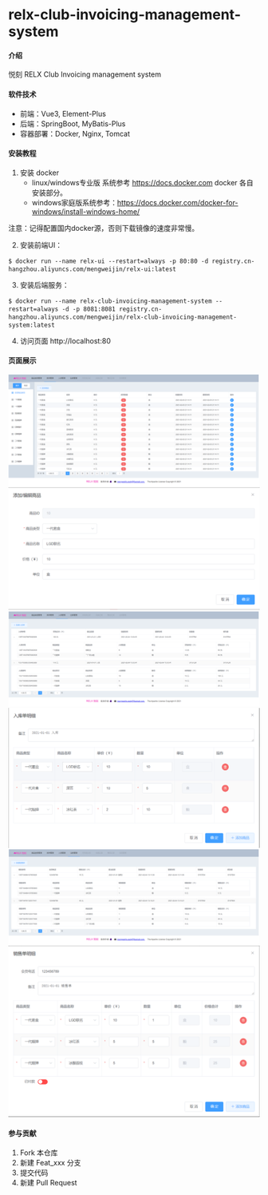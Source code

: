 # relx-club-invoicing-management-system

#### 介绍
悦刻 RELX Club Invoicing management system

#### 软件技术
* 前端：Vue3, Element-Plus
* 后端：SpringBoot, MyBatis-Plus
* 容器部署：Docker, Nginx, Tomcat

#### 安装教程
1. 安装 docker
    * linux/windows专业版 系统参考 https://docs.docker.com docker 各自安装部分。
    * windows家庭版系统参考：https://docs.docker.com/docker-for-windows/install-windows-home/
    
注意：记得配置国内docker源，否则下载镜像的速度非常慢。

2.  安装前端UI：
````
$ docker run --name relx-ui --restart=always -p 80:80 -d registry.cn-hangzhou.aliyuncs.com/mengweijin/relx-ui:latest
````
3.  安装后端服务：
````
$ docker run --name relx-club-invoicing-management-system --restart=always -d -p 8081:8081 registry.cn-hangzhou.aliyuncs.com/mengweijin/relx-club-invoicing-management-system:latest
````
4. 访问页面 http://localhost:80

#### 页面展示
![image](docs/image/goods_list.png)
![image](docs/image/goods_edit.png)
![image](docs/image/stock_in_list.png)
![image](docs/image/stock_in_add.png)
![image](docs/image/stock_out_list.png)
![image](docs/image/stock_out_add.png)

#### 参与贡献

1.  Fork 本仓库
2.  新建 Feat_xxx 分支
3.  提交代码
4.  新建 Pull Request


